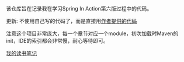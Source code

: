 该仓库旨在记录我在学习Spring In Action第六版过程中的代码。

更新: 不使用自己写的代码了，而是直接用[作者提供的代码](https://github.com/habuma/spring-in-action-6-samples)

注意这个项目非常庞大，每一个章节对应一个module，初次加载时Maven的init，IDE的索引都会非常慢，耐心等待即可。

[我的读书笔记](https://tonymarsh31.github.io/categories/spring%E5%AE%9E%E6%88%98%E7%AC%AC%E5%85%AD%E7%89%88/)